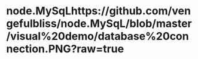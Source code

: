 # node.MySqLhttps://github.com/vengefulbliss/node.MySqL/blob/master/visual%20demo/database%20connection.PNG?raw=true
